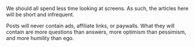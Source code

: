 We should all spend less time looking at screens. As such, the articles here will be short and infrequent. 

Posts will never contain ads, affiliate links, or paywalls. What they will contain are more questions than answers, more optimism than pessimism, and more humility than ego. 